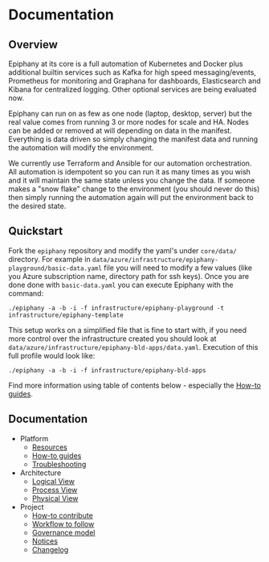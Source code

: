 # Documentation

## Overview

Epiphany at its core is a full automation of Kubernetes and Docker plus additional builtin services such as Kafka for high speed messaging/events, Prometheus for monitoring and Graphana for dashboards, Elasticsearch and Kibana for centralized logging. Other optional services are being evaluated now.

Epiphany can run on as few as one node (laptop, desktop, server) but the real value comes from running 3 or more nodes for scale and HA. Nodes can be added or removed at will depending on data in the manifest. Everything is data driven so simply changing the manifest data and running the automation will modify the environment.

We currently use Terraform and Ansible for our automation orchestration. All automation is idempotent so you can run it as many times as you wish and it will maintain the same state unless you change the data. If someone makes a "snow flake" change to the environment (you should never do this) then simply running the automation again will put the environment back to the desired state.

## Quickstart

Fork the `epiphany` repository and modify the yaml's under `core/data/` directory. For example in `data/azure/infrastructure/epiphany-playground/basic-data.yaml` file you will need to modify a few values (like you Azure subscription name, directory path for ssh keys). Once you are done done with `basic-data.yaml` you can execute Epiphany with the command:

```shell
./epiphany -a -b -i -f infrastructure/epiphany-playground -t infrastructure/epiphany-template
```

This setup works on a simplified file that is fine to start with, if you need more control over the infrastructure created you should look at `data/azure/infrastructure/epiphany-bld-apps/data.yaml`.
Execution of this full profile would look like:

```shell
./epiphany -a -b -i -f infrastructure/epiphany-bld-apps
```

Find more information using table of contents below - especially the [How-to guides](docs/home/HOWTO.md).

## Documentation

<!-- TOC -->

- Platform
  - [Resources](docs/home/RESOURCES.md)
  - [How-to guides](docs/home/HOWTO.md)
  - [Troubleshooting](docs/home/TROUBLESHOOTING.md)
- Architecture
  - [Logical View](docs/architecture/logical-view.md)
  - [Process View](docs/architecture/process-view.md)
  - [Physical View](docs/architecture/physical-view.md)
- Project
  - [How-to contribute](docs/home/CONTRIBUTING.md)
  - [Workflow to follow](docs/home/GITWORKFLOW.md)
  - [Governance model](docs/home/GOVERNANCE.md)
  - [Notices](docs/home/NOTICES.md)
  - [Changelog](CHANGELOG.md)

<!-- TOC -->
